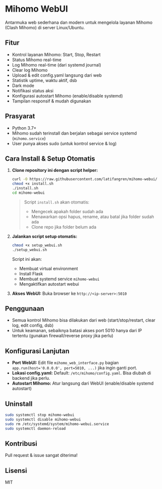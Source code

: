 # Mihomo WebUI

Antarmuka web sederhana dan modern untuk mengelola layanan Mihomo (Clash Mihomo) di server Linux/Ubuntu.

## Fitur
- Kontrol layanan Mihomo: Start, Stop, Restart
- Status Mihomo real-time
- Log Mihomo real-time (dari systemd journal)
- Clear log Mihomo
- Upload & edit config.yaml langsung dari web
- Statistik uptime, waktu aktif, dsb
- Dark mode
- Notifikasi status aksi
- Konfigurasi autostart Mihomo (enable/disable systemd)
- Tampilan responsif & mudah digunakan

## Prasyarat
- Python 3.7+
- Mihomo sudah terinstall dan berjalan sebagai service systemd (`mihomo.service`)
- User punya akses sudo (untuk kontrol service & log)

## Cara Install & Setup Otomatis
1. **Clone repository ini dengan script helper:**
   ```bash
   curl -O https://raw.githubusercontent.com/latifangren/mihomo-webui/main/install.sh
   chmod +x install.sh
   ./install.sh
   cd mihomo-webui
   ```
   > Script `install.sh` akan otomatis:
   > - Mengecek apakah folder sudah ada
   > - Menawarkan opsi hapus, rename, atau batal jika folder sudah ada
   > - Clone repo jika folder belum ada

2. **Jalankan script setup otomatis:**
   ```bash
   chmod +x setup_webui.sh
   ./setup_webui.sh
   ```
   Script ini akan:
   - Membuat virtual environment
   - Install Flask
   - Membuat systemd service `mihomo-webui`
   - Mengaktifkan autostart webui

3. **Akses WebUI:**
   Buka browser ke `http://<ip-server>:5010`

## Penggunaan
- Semua kontrol Mihomo bisa dilakukan dari web (start/stop/restart, clear log, edit config, dsb)
- Untuk keamanan, sebaiknya batasi akses port 5010 hanya dari IP tertentu (gunakan firewall/reverse proxy jika perlu)

## Konfigurasi Lanjutan
- **Port WebUI:**
  Edit file `mihomo_web_interface.py` bagian `app.run(host='0.0.0.0', port=5010, ...)` jika ingin ganti port.
- **Lokasi config.yaml:**
  Default: `/etc/mihomo/config.yaml`. Bisa diubah di backend jika perlu.
- **Autostart Mihomo:**
  Atur langsung dari WebUI (enable/disable systemd autostart)

## Uninstall
```bash
sudo systemctl stop mihomo-webui
sudo systemctl disable mihomo-webui
sudo rm /etc/systemd/system/mihomo-webui.service
sudo systemctl daemon-reload
```

## Kontribusi
Pull request & issue sangat diterima!

## Lisensi
MIT 